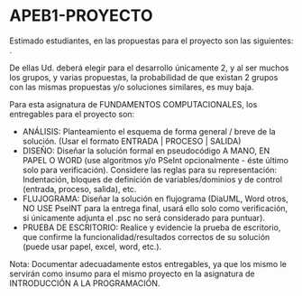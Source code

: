 # APEB1-PROYECTO

Estimado estudiantes, en las propuestas para el proyecto son las siguientes: ![Propuestas de proyecto]([https://github.com/FundComp-C-Oct23-Feb24/TallerGrupal03/blob/main/Algoritmo-9/Figura%20del%20Poligono.png?raw=true](https://github.com/FundComp-C-OF24/APEB1-PROYECTO/blob/main/Micelania%20ejercicios%20Proyecto.pdf)https://github.com/FundComp-C-OF24/APEB1-PROYECTO/blob/main/Micelania%20ejercicios%20Proyecto.pdf). 

De ellas Ud. deberá elegir para el desarrollo únicamente 2, y al ser muchos los grupos, y varias propuestas, la probabilidad de que existan 2 grupos con las mismas propuestas y/o soluciones similares, es muy baja. 

Para esta asignatura de FUNDAMENTOS COMPUTACIONALES, los entregables para el proyecto son: 

* ANÁLISIS: Planteamiento el esquema de forma general / breve de la solución. (Usar el formato ENTRADA | PROCESO | SALIDA)
* DISEÑO: Diseñar la solución formal en pseudocódigo A MANO, EN PAPEL O WORD (use algoritmos y/o PSeInt opcionalmente - éste último solo para verificación). Considere las reglas para su representación: Indentación, bloques de definición de variables/dominios y de control (entrada, proceso, salida), etc.
* FLUJOGRAMA: Diseñar la solución en flujograma (DiaUML, Word otros, NO USE PseINT para la entrega final, usará ello solo como verificación, si únicamente adjunta el .psc no será considerado para puntuar).
* PRUEBA DE ESCRITORIO: Realice y evidencie la prueba de escritorio, que confirme la funcionalidad/resultados correctos de su solución (puede usar papel, excel, word, etc.).

Nota: Documentar adecuadamente estos entregables, ya que los mismo le servirán como insumo para el mismo proyecto en la asignatura de INTRODUCCIÓN A LA PROGRAMACIÓN. 
